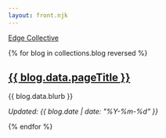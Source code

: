 ```yaml
---
layout: front.njk
---
```


<a href="/">Edge Collective</a>

<div class="posts-area">
{% for blog in collections.blog reversed %}
  <div class="post">
    <div class="project-contents">
      <div class="text">
        <h2><a href="{{ blog.url }}">{{ blog.data.pageTitle }}</a></h2>
        <p>{{ blog.data.blurb }}</p>
        <p class=project-updated">
        <em>Updated: {{ blog.date | date: "%Y-%m-%d" }}</em>
        </p>
      </div>
    </div>
  </div>
{% endfor %}
</div>
